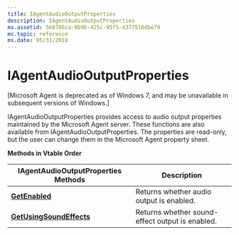 ```yaml
---
title: IAgentAudioOutputProperties
description: IAgentAudioOutputProperties
ms.assetid: 568786ca-9b9b-425c-95f5-4377516dbe79
ms.topic: reference
ms.date: 05/31/2018
---
```


# IAgentAudioOutputProperties

\[Microsoft Agent is deprecated as of Windows 7, and may be unavailable in subsequent versions of Windows.\]

IAgentAudioOutputProperties provides access to audio output properties maintained by the Microsoft Agent server. These functions are also available from IAgentAudioOutputProperties. The properties are read-only, but the user can change them in the Microsoft Agent property sheet.

**Methods in Vtable Order**



| IAgentAudioOutputProperties Methods                                               | Description                                     |
|-----------------------------------------------------------------------------------|-------------------------------------------------|
| [**GetEnabled**](iagentaudiooutputproperties--getenabled.md)                     | Returns whether audio output is enabled.        |
| [**GetUsingSoundEffects**](iagentaudiooutputproperties--getusingsoundeffects.md) | Returns whether sound-effect output is enabled. |



 

 

 




